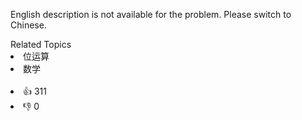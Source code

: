 English description is not available for the problem. Please switch to Chinese.<div><div>Related Topics</div><div><li>位运算</li><li>数学</li></div></div><br><div><li>👍 311</li><li>👎 0</li></div>